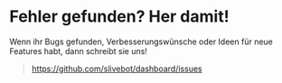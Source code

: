 # Fehler gefunden? Her damit!

Wenn ihr Bugs gefunden, Verbesserungswünsche oder Ideen für neue Features habt, dann schreibt sie uns!
> https://github.com/slivebot/dashboard/issues
